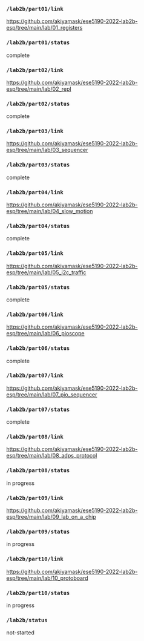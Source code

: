 ### `/lab2b/part01/link`
https://github.com/akiyamask/ese5190-2022-lab2b-esp/tree/main/lab/01_registers
### `/lab2b/part01/status`
complete
### `/lab2b/part02/link`
https://github.com/akiyamask/ese5190-2022-lab2b-esp/tree/main/lab/02_repl
### `/lab2b/part02/status`
complete
### `/lab2b/part03/link`
https://github.com/akiyamask/ese5190-2022-lab2b-esp/tree/main/lab/03_sequencer
### `/lab2b/part03/status`
complete
### `/lab2b/part04/link`
https://github.com/akiyamask/ese5190-2022-lab2b-esp/tree/main/lab/04_slow_motion
### `/lab2b/part04/status`
complete
### `/lab2b/part05/link`
https://github.com/akiyamask/ese5190-2022-lab2b-esp/tree/main/lab/05_i2c_traffic
### `/lab2b/part05/status`
complete
### `/lab2b/part06/link`
https://github.com/akiyamask/ese5190-2022-lab2b-esp/tree/main/lab/06_pioscope
### `/lab2b/part06/status`
complete
### `/lab2b/part07/link`
https://github.com/akiyamask/ese5190-2022-lab2b-esp/tree/main/lab/07_pio_sequencer
### `/lab2b/part07/status`
complete
### `/lab2b/part08/link`
https://github.com/akiyamask/ese5190-2022-lab2b-esp/tree/main/lab/08_adps_protocol
### `/lab2b/part08/status`
in progress
### `/lab2b/part09/link`
https://github.com/akiyamask/ese5190-2022-lab2b-esp/tree/main/lab/09_lab_on_a_chip
### `/lab2b/part09/status`
in progress
### `/lab2b/part10/link`
https://github.com/akiyamask/ese5190-2022-lab2b-esp/tree/main/lab/10_protoboard
### `/lab2b/part10/status`
in progress
### `/lab2b/status`
not-started
